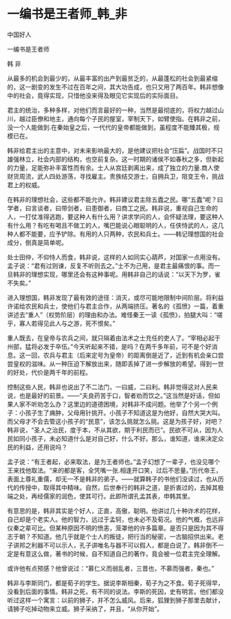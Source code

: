 # 一编书是王者师_韩_非

中国好人

一编书是王者师

韩 非

从最多的机会到最少的，从最丰富的出产到最贫乏的，从最蓬松的社会到最紧缩的，这一剧变的发生不过在百年之间，其大功告成，也只又用了两百年。韩非想像中的社会，竟得实现，只惜他没来得及眼见它实现后的实际面目。

君主的统治，多种多样，对他们而言最好的一种，当然是最彻底的，将权力越过山川，越过臣僚和地主，通向每个子民的屋室，宰制天下，如臂使指。在韩非之前，没一个人能做到.在秦始皇之后，一代代的皇帝都能做到，虽程度不能臻其极，规模已在。

韩非给君主出的主意中，对未来影响最大的，是他建议把社会“压扁”。战国时不只雄强林立，社会内部的结构，也空前复杂。这一时期的诸侯不如春秋之多，但新起的力量，足能弥补丰富性而有余。士人从宫廷剥离出来，成了独立的力量.商人使财货周流，武人四处游荡，寻找雇主。贵族结交游士，自拥兵卫，阻变王令，挑战君上的权威。

在韩非的理想社会，这些都不能允许。韩非建议君主除五蠹之民。哪“五蠹”呢？曰学者，曰言谈者，曰带剑者，曰患御者，曰商工之民。韩非说，重视自己生命的人，一打仗准得逃跑，要这种人有什么用？讲求学问的人，会怀疑法理，要这种人有什么用？有吃有喝且不做工的人，嘴巴能说心眼聪明的人，任侠恃武的人，这几种人都不能要，应予铲除。有用的人只两种，农民和兵士。——韩记理想国的社会成分，倒真是简单呢。

处士田仲，不仰恃人而食，韩非说，这样的人如同实心葫芦，对国家一点用没有。孟子说：“君有过则谏，反复不听则去之。”士不为己用，是君主最痛恨的事。而一旦韩非的理想实现，哪里还会有这种事呢。用韩非自己的话说：“以天下为罗，雀不失矣。”

进入理想国，韩非发现了最有效的途径：消灭，或尽可能地限制中间阶层。将利益许诺给农民和兵士，使他们与君主合作，从两端挤压。著名的《孤愤》一篇，着重讲述去“重人”（权势阶层）的理由和办法。难怪秦王一读《孤愤》，拍腿大叫：“嗟乎，寡人若得见此人与之游，死不恨矣。”

重人既去，在皇帝与农兵之间，就只隔着由法术之士充任的吏人了。“宰相必起于州部，猛将必发于卒伍。”今天听起来不错，是吗？在两千多年前，可不是个好消息。这一回，农兵与君主（后来定号为皇帝）的距离倒是近了，近到有机会亲口尝尝皇权的滋味。从一种压迫下解放出来，随即丢掉了进一步解放的希望。得到一世的好处，代价是两千年的前程。

控制这些人民，韩非也说出了不二法门，一曰威，二曰利。韩非觉得这对人民来说，也是最好的前景。——“夫良药苦于口，智者劝而饮之。”这当然是好话，但如果人家不听劝怎么办？这里边的道德困境，对韩非不成问题。他举了个另一个例子：小孩子生了痈肿，父母用针挑开。小孩子不知道这是为他好，自然大哭大叫。而父母才不会去管这小孩子的“民意”，该怎么挑就怎么挑。这是为孩子好，对吧？韩非说，“圣人之治民，度于本，不从其欲，期于利民而已”。民欲不可从，因为人民如同小孩子，未必知道什么是对自己好，什么不好。那么，谁知道，谁来决定众民的利益，还用说吗？

孟子说：“有王者起，必来取法，是为王者师也。”孟子幻想了一辈子，也没见哪个王来找他取法。“来的都是客，全凭嘴一张.相逢开口笑，过后不思量。”历代帝王，表面上尊礼重儒，却无一不是韩非的弟子。——就算韩子的书他们没读过，也从历代的传授中，取得其中精味。自然，后世奉行的韩非之道，是折衷过的，去掉其极端之处，再经儒家的润色，使其可行。此即所谓孔孟其表，申韩其里。

有意思的是，韩非其实是个好人，正直，高傲，聪明。他讲过几十种诈术的花样，自己却是个老实人。他的智力，远过于孟轲，也未必不及荀况。他的气概，也远非仪秦之辈可比。但某种原因不明的愤恚，笼罩他的许多篇章。是否只是因为其不得志于朝？不知道。他几乎就是个士人的叛徒，把行当的秘密，一古脑招供出来。老子讲邦之利器不可以示人，孔子讲唯名与器不可以假人，都是白说了。韩非倒不一定是有意这么做，著书的时候，自不知道自己的著作，竟会被一位君主完全理解。

或许他有点预感？他曾说过：“慕仁义而弱乱者，三晋也，不慕而强者，秦也。”

韩非与李斯同门，都是荀子的学生。据说李斯相秦，荀子为之不食。荀子死得早，没看到后面的事情。韩非之死，有不同的说法。李斯的死因，史有明言。他们都没听过这样一个寓言：以前的狮子，并不怎么威风。后来，狐狸到狮子那里去献计，请狮子吃掉动物来立威。狮子采纳了，并且，“从你开始”。